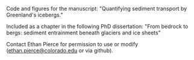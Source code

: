 Code and figures for the manuscript: "Quantifying sediment transport by Greenland's icebergs."

Included as a chapter in the following PhD dissertation: "From bedrock to bergs: sediment entrainment beneath glaciers and ice sheets"

Contact Ethan Pierce for permission to use or modify (ethan.pierce@colorado.edu or via github).
